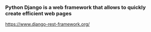 ### Python Django is a web framework that allows to quickly create efficient web pages

https://www.django-rest-framework.org/